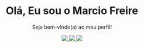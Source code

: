 <div align="center">
   <h1>  Olá, Eu sou o Marcio Freire </h1>
</div>
<div align="center">
 
   <p>Seja bem-vindo(a) ao meu perfil!</p>
</div>

<div align="center"> 
   <a href = "mailto:marciofreire99@gmail.com" target="_blank">
    <img src="https://img.shields.io/badge/-Gmail-%23333?style=for-the-badge&logo=gmail&logoColor=purple">
  </a>
  <a href="" target="_blank">
    <img src="https://img.shields.io/badge/-LinkedIn-%230077B5?style=for-the-badge&logo=linkedin&logoColor=purple">
  </a> 
   <a href = "https://marciofreire99.github.io/portifolio-marcio/" target="_blank">
    <img src="https://img.shields.io/badge/-Website-ffffff?style=for-the-badge&logo=circle&logoColor=purple">
</a>
</div>
